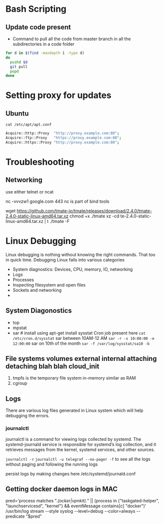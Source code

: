 

# Bash Scripting
## Update code present 
* Command to pull all the code from master branch in all the subdirectories in a code folder

```bash
for d in $(find -maxdepth 1 -type d) 
do 
  pushd $d 
  git pull 
  popd 
done 
```

# Setting proxy for updates
## Ubuntu

`cat /etc/apt/apt.conf`

```bash
Acquire::http::Proxy  "http://proxy.example.com:80";
Acquire::ftp::Proxy   "https://proxy.example.com:80";
Acquire::https::Proxy "http://proxy.example.com:80";
```

# Troubleshooting
## Networking 
use either telnet or ncat

nc -vvvzw1 google.com 443
nc is part of bind tools


wget https://github.com/tmate-io/tmate/releases/download/2.4.0/tmate-2.4.0-static-linux-amd64.tar.xz
chmod +x ./tmate 
xz -cd te-2.4.0-static-linux-amd64.tar.xz | t 
./tmate -F


# Linux Debugging
Linux debugging is nothing without knowing the right commands. That too in quick time. Debugging Linux falls into various categories
* System diagnostics: Devices, CPU, memory, IO, networking
* Logs
* Processes
* Inspecting filesystem and open files
* Sockets and networking 
*


## System Diagonostics
* top
* mpstat
* sar # install using apt-get install sysstat
    Cron job present here `cat /etc/cron.d/sysstat`
    sar between 10AM-12 AM `sar -r -s 10:00:00 -e 12:00:00`
    sar on 10th of the month `sar -f /var/log/sysstat/sa10 -b`

## File systems volumes external internal attaching detaching blah blah cloud_init
1. tmpfs is the temporary file system in-memory similar as RAM
2. cgroup





## Logs
There are various log files generated in Linux system which will help debugging the errors.

### journalctl 
journalctl is a command for viewing logs collected by systemd. The systemd-journald service is responsible for systemd’s log collection, and it retrieves messages from the kernel, systemd services, and other sources.

`journalctl -r`
`journalctl -u telegraf --no-pager -f` to see all the logs without paging and following the running logs

persist logs by making changes here /etc/systemd/journald.conf


## Getting docker daemon logs in MAC
pred='process matches ".*(ocker|vpnkit).*" || (process in {"taskgated-helper", "launchservicesd", "kernel"} && eventMessage contains[c] "docker")'
/usr/bin/log stream --style syslog --level=debug --color=always --predicate "$pred"
